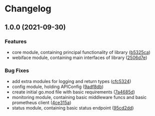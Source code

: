 # Changelog

## 1.0.0 (2021-09-30)


### Features

* core module, containing principal functionality of library ([b5325ca](https://www.github.com/shipperizer/miniature-monkey/commit/b5325ca71c8510bc6f0d72a25de656ea00b4d3e0))
* webiface module, containing main interfaces of library ([2506d7e](https://www.github.com/shipperizer/miniature-monkey/commit/2506d7ee3082b939da359437bac6c7ab4c5359b7))


### Bug Fixes

* add extra modules for logging and return types ([cfc5324](https://www.github.com/shipperizer/miniature-monkey/commit/cfc53244a65196c90de3e0b4f5ca5b4890f17cec))
* config module, holding APIConfig ([9adf8db](https://www.github.com/shipperizer/miniature-monkey/commit/9adf8dba9b9080b06441e6706a010587f6e0f11c))
* create initial go.mod file with basic requirements ([7a4685d](https://www.github.com/shipperizer/miniature-monkey/commit/7a4685df343cc5cb4d7ed1856162fa3b34c3c8bf))
* monitoring module, containing basic middleware funcs and basic prometheus client ([4ce315a](https://www.github.com/shipperizer/miniature-monkey/commit/4ce315afa9766af7fc9c3f3935551d2e7651663d))
* status module, containing basic status endpoint ([95cd2dd](https://www.github.com/shipperizer/miniature-monkey/commit/95cd2dde060642b17a3f5ee5481d6ea7d7f1eac5))
